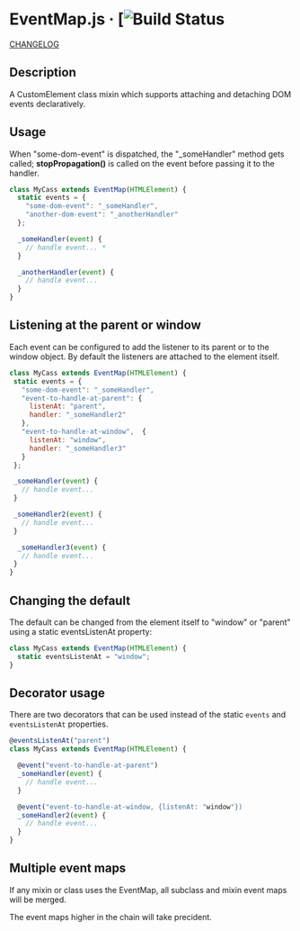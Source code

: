 # EventMap.js &middot; [![Build Status](https://travis-ci.com/jhorback/harbor-utils.svg?branch=packages/EventMap)

[CHANGELOG](./CHANGELOG.md)


## Description
A CustomElement class mixin which supports attaching and detaching DOM events declaratively.

## Usage
When "some-dom-event" is dispatched, the "_someHandler" method gets called;
__stopPropagation()__ is called on the event before passing it to the handler.

```js
class MyCass extends EventMap(HTMLElement) {
  static events = {
    "some-dom-event": "_someHandler",
    "another-dom-event": "_anotherHandler"
  };

  _someHandler(event) {
    // handle event... *
  }

  _anotherHandler(event) {
    // handle event...
  }
}
```

## Listening at the parent or window
Each event can be configured to add the listener to its parent
or to the window object. By default the listeners are attached
to the element itself.

 ```js
class MyCass extends EventMap(HTMLElement) {
  static events = {
    "some-dom-event": "_someHandler",
    "event-to-handle-at-parent": {
      listenAt: "parent",
      handler: "_someHandler2"
    },
    "event-to-handle-at-window",  {
      listenAt: "window",
      handler: "_someHandler3"
    }
  };

  _someHandler(event) {
    // handle event...
  }

  _someHandler2(event) {
    // handle event...
  }

   _someHandler3(event) {
    // handle event...
  }
}
```

## Changing the default
The default can be changed from the element itself to "window" or "parent"
using a static eventsListenAt property:
```js
class MyCass extends EventMap(HTMLElement) {
  static eventsListenAt = "window";
}
```

## Decorator usage
There are two decorators that can be used instead of the static `events` and `eventsListenAt` properties.
```js
@eventsListenAt("parent")
class MyCass extends EventMap(HTMLElement) {

  @event("event-to-handle-at-parent")
  _someHandler(event) {
    // handle event...
  }

  @event("event-to-handle-at-window, {listenAt: "window"})
  _someHandler2(event) {
    // handle event...
  }
}
```


## Multiple event maps
If any mixin or class uses the EventMap, all subclass and mixin event maps
will be merged.

The event maps higher in the chain will take precident.
